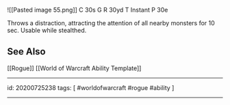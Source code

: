 ![[Pasted image 55.png]]
C 30s
G 
R 30yd
T Instant
P 30e

Throws a distraction, attracting the attention of all nearby monsters for 10 sec. Usable while stealthed.

## See Also
[[Rogue]]
[[World of Warcraft Ability Template]]

---

id: 20200725238
tags: [ #worldofwarcraft #rogue #ability ]

---